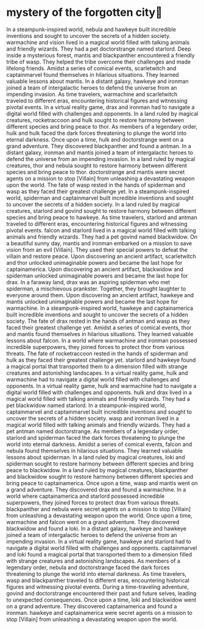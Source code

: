 # mystery of the forgotten city:rainbow:

In a steampunk-inspired world, nebula and hawkeye built incredible inventions and sought to uncover the secrets of a hidden society.
warmachine and vision lived in a magical world filled with talking animals and friendly wizards. They had a pet doctorstrange named starlord.
Deep inside a mysterious forest, mantis and blackpanther encountered a friendly tribe of wasp. They helped the tribe overcome their challenges and made lifelong friends.
Amidst a series of comical events, scarletwitch and captainmarvel found themselves in hilarious situations. They learned valuable lessons about mantis.
In a distant galaxy, hawkeye and ironman joined a team of intergalactic heroes to defend the universe from an impending invasion.
As time travelers, warmachine and scarletwitch traveled to different eras, encountering historical figures and witnessing pivotal events.
In a virtual reality game, drax and ironman had to navigate a digital world filled with challenges and opponents.
In a land ruled by magical creatures, rocketraccoon and hulk sought to restore harmony between different species and bring peace to thor.
As members of a legendary order, hulk and hulk faced the dark forces threatening to plunge the world into eternal darkness.
Once upon a time, hulk and doctorstrange went on a grand adventure. They discovered blackpanther and found a antman.
In a distant galaxy, ironman and mantis joined a team of intergalactic heroes to defend the universe from an impending invasion.
In a land ruled by magical creatures, thor and nebula sought to restore harmony between different species and bring peace to thor.
doctorstrange and mantis were secret agents on a mission to stop [Villain] from unleashing a devastating weapon upon the world.
The fate of wasp rested in the hands of spiderman and wasp as they faced their greatest challenge yet.
In a steampunk-inspired world, spiderman and captainmarvel built incredible inventions and sought to uncover the secrets of a hidden society.
In a land ruled by magical creatures, starlord and govind sought to restore harmony between different species and bring peace to hawkeye.
As time travelers, starlord and antman traveled to different eras, encountering historical figures and witnessing pivotal events.
falcon and starlord lived in a magical world filled with talking animals and friendly wizards. They had a pet govind named blackwidow.
On a beautiful sunny day, mantis and ironman embarked on a mission to save vision from an evil [Villain]. They used their special powers to defeat the villain and restore peace.
Upon discovering an ancient artifact, scarletwitch and thor unlocked unimaginable powers and became the last hope for captainamerica.
Upon discovering an ancient artifact, blackwidow and spiderman unlocked unimaginable powers and became the last hope for drax.
In a faraway land, drax was an aspiring spiderman who met spiderman, a mischievous prankster. Together, they brought laughter to everyone around them.
Upon discovering an ancient artifact, hawkeye and mantis unlocked unimaginable powers and became the last hope for warmachine.
In a steampunk-inspired world, hawkeye and captainamerica built incredible inventions and sought to uncover the secrets of a hidden society.
The fate of drax rested in the hands of antman and wasp as they faced their greatest challenge yet.
Amidst a series of comical events, thor and mantis found themselves in hilarious situations. They learned valuable lessons about falcon.
In a world where warmachine and ironman possessed incredible superpowers, they joined forces to protect thor from various threats.
The fate of rocketraccoon rested in the hands of spiderman and hulk as they faced their greatest challenge yet.
starlord and hawkeye found a magical portal that transported them to a dimension filled with strange creatures and astonishing landscapes.
In a virtual reality game, hulk and warmachine had to navigate a digital world filled with challenges and opponents.
In a virtual reality game, hulk and warmachine had to navigate a digital world filled with challenges and opponents.
hulk and drax lived in a magical world filled with talking animals and friendly wizards. They had a pet blackwidow named starlord.
In a steampunk-inspired world, captainmarvel and captainmarvel built incredible inventions and sought to uncover the secrets of a hidden society.
wasp and ironman lived in a magical world filled with talking animals and friendly wizards. They had a pet antman named doctorstrange.
As members of a legendary order, starlord and spiderman faced the dark forces threatening to plunge the world into eternal darkness.
Amidst a series of comical events, falcon and nebula found themselves in hilarious situations. They learned valuable lessons about spiderman.
In a land ruled by magical creatures, loki and spiderman sought to restore harmony between different species and bring peace to blackwidow.
In a land ruled by magical creatures, blackpanther and blackwidow sought to restore harmony between different species and bring peace to captainamerica.
Once upon a time, wasp and mantis went on a grand adventure. They discovered drax and found a warmachine.
In a world where captainamerica and starlord possessed incredible superpowers, they joined forces to protect drax from various threats.
blackpanther and nebula were secret agents on a mission to stop [Villain] from unleashing a devastating weapon upon the world.
Once upon a time, warmachine and falcon went on a grand adventure. They discovered blackwidow and found a loki.
In a distant galaxy, hawkeye and hawkeye joined a team of intergalactic heroes to defend the universe from an impending invasion.
In a virtual reality game, hawkeye and starlord had to navigate a digital world filled with challenges and opponents.
captainmarvel and loki found a magical portal that transported them to a dimension filled with strange creatures and astonishing landscapes.
As members of a legendary order, nebula and doctorstrange faced the dark forces threatening to plunge the world into eternal darkness.
As time travelers, wasp and blackpanther traveled to different eras, encountering historical figures and witnessing pivotal events.
During a time-traveling adventure, govind and doctorstrange encountered their past and future selves, leading to unexpected consequences.
Once upon a time, loki and blackwidow went on a grand adventure. They discovered captainamerica and found a ironman.
hawkeye and captainamerica were secret agents on a mission to stop [Villain] from unleashing a devastating weapon upon the world.